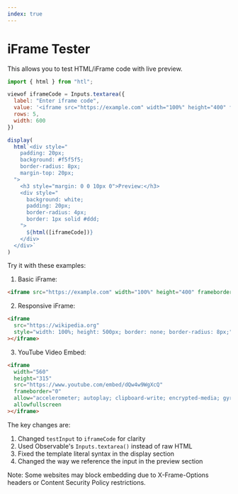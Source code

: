 ```yaml
---
index: true
---
```


# iFrame Tester

This allows you to test HTML/iFrame code with live preview.

```js
import { html } from "htl";
```

```js
viewof iframeCode = Inputs.textarea({
  label: "Enter iframe code",
  value: '<iframe src="https://example.com" width="100%" height="400" frameborder="0"></iframe>',
  rows: 5,
  width: 600
})
```

```js echo
display(
  html`<div style="
    padding: 20px;
    background: #f5f5f5;
    border-radius: 8px;
    margin-top: 20px;
  ">
    <h3 style="margin: 0 0 10px 0">Preview:</h3>
    <div style="
      background: white;
      padding: 20px;
      border-radius: 4px;
      border: 1px solid #ddd;
    ">
      ${html([iframeCode])}
    </div>
  </div>`
)
```

Try it with these examples:

1. Basic iFrame:
```html
<iframe src="https://example.com" width="100%" height="400" frameborder="0"></iframe>
```

2. Responsive iFrame:
```html
<iframe 
  src="https://wikipedia.org" 
  style="width: 100%; height: 500px; border: none; border-radius: 8px;"
></iframe>
```

3. YouTube Video Embed:
```html
<iframe 
  width="560" 
  height="315" 
  src="https://www.youtube.com/embed/dQw4w9WgXcQ" 
  frameborder="0" 
  allow="accelerometer; autoplay; clipboard-write; encrypted-media; gyroscope; picture-in-picture" 
  allowfullscreen
></iframe>
```

The key changes are:
1. Changed `testInput` to `iframeCode` for clarity
2. Used Observable's `Inputs.textarea()` instead of raw HTML
3. Fixed the template literal syntax in the display section
4. Changed the way we reference the input in the preview section

Note: Some websites may block embedding due to X-Frame-Options headers or Content Security Policy restrictions.​​​​​​​​​​​​​​​​
